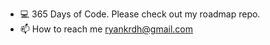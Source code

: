 - 💻 365 Days of Code. Please check out my roadmap repo.
- 📫 How to reach me ryankrdh@gmail.com

<!---
ryankrdh/ryankrdh is a ✨ special ✨ repository because its `README.md` (this file) appears on your GitHub profile.
You can click the Preview link to take a look at your changes.
--->
